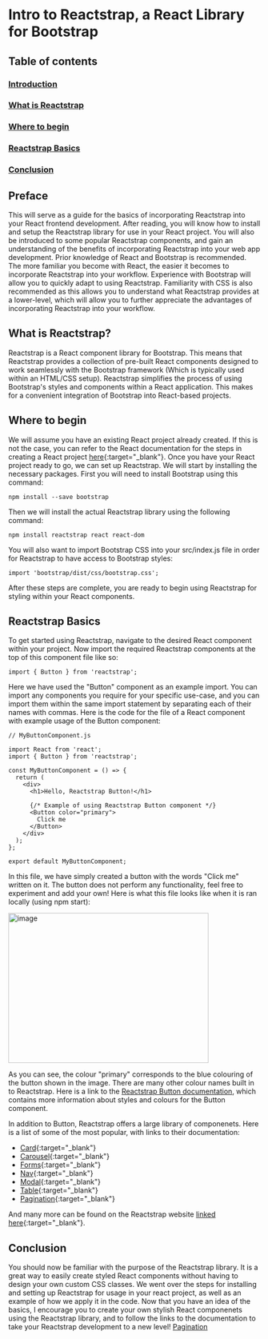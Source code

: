 # Intro to Reactstrap, a React Library for Bootstrap

## Table of contents
### [Introduction](#what-is-reactstrap?-1)
### [What is Reactstrap](#what-is-reactstrap?-1)
### [Where to begin](#where-to-begin-1)
### [Reactstrap Basics](#reactstrap-basics-1)
### [Conclusion](#conclusion-1)

## Preface
This will serve as a guide for the basics of incorporating Reactstrap into your React frontend development. After reading, you will know how to install and setup the Reactstrap library for use in your React project. You will also be introduced to some popular Reactstrap components, and gain an understanding of the benefits of incorporating Reactstrap into your web app development. Prior knowledge of React and Bootstrap is recommended. The more familiar you become with React, the easier it becomes to incorporate Reactstrap into your workflow. Experience with Bootstrap will allow you to quickly adapt to using Reactstrap. Familiarity with CSS is also recommended as this allows you to understand what Reactstrap provides at a lower-level, which will allow you to further appreciate the advantages of incorporating Reactstrap into your workflow.
## What is Reactstrap?
Reactstrap is a React component library for Bootstrap. This means that Reactstrap provides a collection of pre-built React components designed to work seamlessly with the Bootstrap framework (Which is typically used within an HTML/CSS setup). Reactstrap simplifies the process of using Bootstrap's styles and components within a React application. This makes for a convenient integration of Bootstrap into React-based projects.
## Where to begin
We will assume you have an existing React project already created. If this is not the case, you can refer to the React documentation for the steps in creating a React project [here](https://react.dev/learn/start-a-new-react-project){:target="_blank"}. Once you have your React project ready to go, we can set up Reactstrap. We will start by installing the necessary packages. First you will need to install Bootstrap using this command: 

```
npm install --save bootstrap
```
Then we will install the actual Reactstrap library using the following command:

```
npm install reactstrap react react-dom
```

You will also want to import Bootstrap CSS into your src/index.js file in order for Reactstrap to have access to Bootstrap styles:

```
import 'bootstrap/dist/css/bootstrap.css';
```
After these steps are complete, you are ready to begin using Reactstrap for styling within your React components.
## Reactstrap Basics
To get started using Reactstrap, navigate to the desired React component within your project. Now import the required Reactstrap components at the top of this component file like so:
```
import { Button } from 'reactstrap';
```
Here we have used the "Button" component as an example import. You can import any components you require for your specific use-case, and you can import them within the same import statement by separating each of their names with commas. Here is the code for the file of a React component with example usage of the Button component:
```
// MyButtonComponent.js

import React from 'react';
import { Button } from 'reactstrap';

const MyButtonComponent = () => {
  return (
    <div>
      <h1>Hello, Reactstrap Button!</h1>

      {/* Example of using Reactstrap Button component */}
      <Button color="primary">
        Click me
      </Button>
    </div>
  );
};

export default MyButtonComponent;
```
In this file, we have simply created a button with the words "Click me" written on it. The button does not perform any functionality, feel free to experiment and add your own!
Here is what this file looks like when it is ran locally (using npm start):

<img alt="image" src="https://i.ibb.co/ft8WHq9/Screenshot-2023-11-29-at-8-58-16-PM.png" width="400" height="300">

As you can see, the colour "primary" corresponds to the blue colouring of the button shown in the image. There are many other colour names built in to Reactstrap. Here is a link to the [Reactstrap Button documentation](https://reactstrap.github.io/?path=/docs/components-button--button), which contains more information about styles and colours for the Button component.

In addition to Button, Reactstrap offers a large library of componenets. Here is a list of some of the most popular, with links to their documentation:
- [Card](https://reactstrap.github.io/?path=/docs/components-card--card){:target="_blank"}
- [Carousel](https://reactstrap.github.io/?path=/docs/components-card--card){:target="_blank"}
- [Forms](https://reactstrap.github.io/?path=/docs/components-forms--input){:target="_blank"}
- [Nav](https://reactstrap.github.io/?path=/docs/components-nav--navs){:target="_blank"}
- [Modal](https://reactstrap.github.io/?path=/docs/components-modal--modal){:target="_blank"}
- [Table](https://reactstrap.github.io/?path=/docs/components-table--table){:target="_blank"}
- [Pagination](https://reactstrap.github.io/?path=/docs/components-pagination--pagination){:target="_blank"}

And many more can be found on the Reactstrap website [linked here](https://reactstrap.github.io/){:target="_blank"}.

## Conclusion
You should now be familiar with the purpose of the Reactstrap library. It is a great way to easily create styled React components without having to design your own custom CSS classes. We went over the steps for installing and setting up Reactstrap for usage in your react project, as well as an example of how we apply it in the code. Now that you have an idea of the basics, I encourage you to create your own stylish React componenets using the Reactstrap library, and to follow the links to the documentation to take your Reactstrap development to a new level!
<a href="https://reactstrap.github.io/?path=/docs/components-pagination--pagination" target="_blank">Pagination</a>
